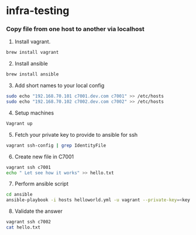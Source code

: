 # infra-testing
### Copy file from one host to another via localhost
1. Install vagrant.
```bash
brew install vagrant
```
2. Install ansible
```bash
brew install ansible
```
3. Add short names to your local config
```bash
sudo echo "192.168.70.101 c7001.dev.com c7001" >> /etc/hosts
sudo echo "192.168.70.102 c7002.dev.com c7002" >> /etc/hosts
```
4. Setup machines
```bash
Vagrant up
```
5. Fetch your private key to provide to ansible for ssh
```bash
vagrant ssh-config | grep IdentityFile
```
6. Create new file in C7001
```bash
vagrant ssh c7001
echo " Let see how it works" >> hello.txt
```
7. Perform ansible script
```bash
cd ansible
ansible-playbook -i hosts helloworld.yml -u vagrant --private-key=<key path from above>
```
8. Validate the answer
```bash
vagrant ssh c7002
cat hello.txt
```



